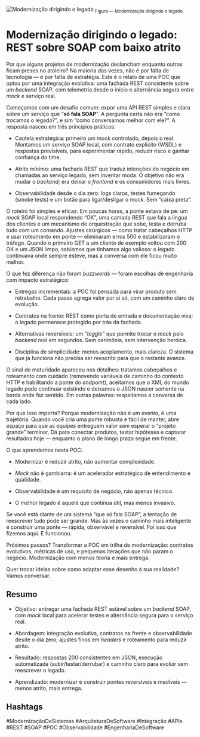 ![Modernização dirigindo o legado](assets/img/2025_10_19_IMAGE_001.png)
<sub>Figura — Modernização dirigindo o legado.</sub>

# Modernização dirigindo o legado: REST sobre SOAP com baixo atrito

Por que alguns projetos de modernização deslancham enquanto outros ficam presos no atoleiro? Na maioria das vezes, não é por falta de tecnologia — é por falta de estratégia. Este é o relato de uma POC que optou por uma integração evolutiva: uma fachada REST consistente sobre um *backend* SOAP, com telemetria desde o início e alternância segura entre *mock* e serviço real.

Começamos com um desafio comum: expor uma API REST simples e clara sobre um serviço que “**só fala SOAP**”. A pergunta certa não era “como trocamos o legado?”, e sim “como conversamos melhor com ele?”. A resposta nasceu em três princípios práticos:

- Cautela estratégica: primeiro um *mock* controlado, depois o real. Montamos um serviço SOAP local, com contrato explícito (WSDL) e respostas previsíveis, para experimentar rápido, reduzir risco e ganhar confiança do time.

- Atrito mínimo: uma fachada REST que traduz intenções do negócio em chamadas ao serviço legado, sem inventar moda. O objetivo não era mudar o *backend*; era deixar o *frontend* e os consumidores mais livres.

- Observabilidade desde o dia zero: logs claros, testes fumegando (smoke tests) e um botão para ligar/desligar o mock. Sem “caixa preta”.

O roteiro foi simples e eficaz. Em poucas horas, a ponte estava de pé: um *mock* SOAP local respondendo “OK”, uma camada REST que fala a língua dos clientes e um mecanismo de orquestração que sobe, testa e derruba tudo com um comando. Ajustes cirúrgicos — como tratar cabeçalhos HTTP e usar roteamento em ponte — eliminaram erros 500 e estabilizaram o tráfego. Quando o primeiro GET a um cliente de exemplo voltou com 200 OK e um JSON limpo, sabíamos que tínhamos algo valioso: o legado continuava onde sempre esteve, mas a conversa com ele ficou muito melhor.

O que fez diferença não foram *buzzwords* — foram escolhas de engenharia com impacto estratégico:

- Entregas incrementais: a POC foi pensada para virar produto sem retrabalho. Cada passo agrega valor por si só, com um caminho claro de evolução.

- Contratos na frente: REST como porta de entrada e documentação viva; o legado permanece protegido por trás da fachada.

- Alternativas reversíveis: um “*toggle*” que permite trocar o *mock* pelo *backend* real em segundos. Sem cerimônia, sem intervenção heróica.

- Disciplina de simplicidade: menos acoplamento, mais clareza. O sistema que já funciona não precisa ser reescrito para que o restante avance.

O sinal de maturidade apareceu nos detalhes: tratamos cabeçalhos e roteamento com cuidado (removendo variáveis de caminho do contexto HTTP e habilitando a ponte do *endpoint*), aceitamos que o XML do mundo legado pode continuar existindo e deixamos o JSON nascer somente na borda onde faz sentido. Em outras palavras: respeitamos a conversa de cada lado.

Por que isso importa? Porque modernização não é um evento, é uma trajetória. Quando você cria uma ponte robusta e fácil de manter, abre espaço para que as equipes entreguem valor sem esperar o “projeto grande” terminar. Dá para conectar produtos, testar hipóteses e capturar resultados hoje — enquanto o plano de longo prazo segue em frente.

O que aprendemos nesta POC:

- Modernizar é reduzir atrito, não aumentar complexidade.

- *Mock* não é gambiarra: é um acelerador estratégico de entendimento e qualidade.

- Observabilidade é um requisito de negócio, não apenas técnico.

- O melhor legado é aquele que continua útil, mas menos invasivo.

Se você está diante de um sistema “que só fala SOAP”, a tentação de reescrever tudo pode ser grande. Mas às vezes o caminho mais inteligente é construir uma ponte — rápida, observável e reversível. Foi isso que fizemos aqui. E funcionou.

Próximos passos? Transformar a POC em trilha de modernização: contratos evolutivos, métricas de uso, e pequenas iterações que não param o negócio. Modernização com menos teoria e mais entrega.

Quer trocar ideias sobre como adaptar esse desenho à sua realidade? Vamos conversar.

## Resumo

- Objetivo: entregar uma fachada REST estável sobre um *backend* SOAP, com *mock* local para acelerar testes e alternância segura para o serviço real.

- Abordagem: integração evolutiva, contratos na frente e observabilidade desde o dia zero; ajustes finos em *headers* e roteamento para reduzir atrito.

- Resultado: respostas 200 consistentes em JSON, execução automatizada (subir/testar/derrubar) e caminho claro para evoluir sem reescrever o legado.

- Aprendizado: modernizar é construir pontes reversíveis e medíveis — menos atrito, mais entrega.

## Hashtags

#ModernizaçãoDeSistemas #ArquiteturaDeSoftware #Integração #APIs #REST #SOAP #POC #Observabilidade #EngenhariaDeSoftware
